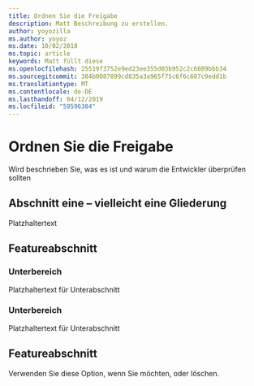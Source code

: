 ```yaml
---
title: Ordnen Sie die Freigabe
description: Matt Beschreibung zu erstellen.
author: yoyozilla
ms.author: yoyoz
ms.date: 10/02/2018
ms.topic: article
keywords: Matt füllt diese
ms.openlocfilehash: 25519f3752e9ed23ee355d03b952c2c6089bbb34
ms.sourcegitcommit: 384b0087899cd835a3a965f75c6f6c607c9edd1b
ms.translationtype: MT
ms.contentlocale: de-DE
ms.lasthandoff: 04/12/2019
ms.locfileid: "59596384"
---
```

# <a name="map-sharing"></a>Ordnen Sie die Freigabe

Wird beschrieben Sie, was es ist und warum die Entwickler überprüfen sollten

## <a name="section-one---maybe-an-outline"></a>Abschnitt eine – vielleicht eine Gliederung

Platzhaltertext

## <a name="feature-section"></a>Featureabschnitt

### <a name="sub-section"></a>Unterbereich

Platzhaltertext für Unterabschnitt

### <a name="sub-section"></a>Unterbereich

Platzhaltertext für Unterabschnitt

## <a name="feature-section"></a>Featureabschnitt

Verwenden Sie diese Option, wenn Sie möchten, oder löschen.
